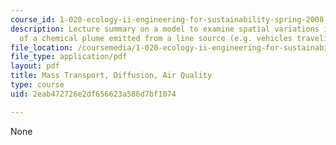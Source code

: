 ```yaml
---
course_id: 1-020-ecology-ii-engineering-for-sustainability-spring-2008
description: Lecture summary on a model to examine spatial variations in the concentration
  of a chemical plume emitted from a line source (e.g. vehicles traveling on a road).
file_location: /coursemedia/1-020-ecology-ii-engineering-for-sustainability-spring-2008/2eab472726e2df656623a586d7bf1074_lec12_13.pdf
file_type: application/pdf
layout: pdf
title: Mass Transport, Diffusion, Air Quality
type: course
uid: 2eab472726e2df656623a586d7bf1074

---
```

None